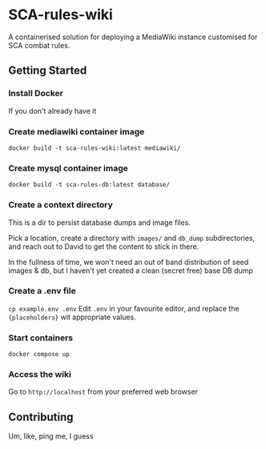 # SCA-rules-wiki
A containerised solution for deploying a MediaWiki instance customised for SCA combat rules.

## Getting Started
### Install Docker
If you don't already have it

### Create mediawiki container image
```docker build -t sca-rules-wiki:latest mediawiki/```

### Create mysql container image
```docker build -t sca-rules-db:latest database/```

### Create a context directory
This is a dir to persist database dumps and image files.

Pick a location, create a directory with ```images/``` and ```db_dump``` subdirectories, and reach out to David to get the content to stick in there.

In the fullness of time, we won't need an out of band distribution of seed images & db, but I haven't yet created a clean (secret free) base DB dump

### Create a .env file
```cp example.env .env```
Edit ```.env``` in your favourite editor, and replace the ```{placeholders}``` wit appropriate values.

### Start containers
``` docker compose up ```

### Access the wiki
Go to ```http://localhost``` from your preferred web browser

## Contributing
Um, like, ping me, I guess

